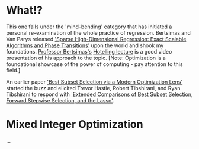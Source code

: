 <!--
.. title: Sparse High-Dimensional Regression
.. slug: sparse-high-dimensional-regression
.. date: 2019-02-11 12:29:47 UTC
.. tags: 
.. category: 
.. link: 
.. description: 
.. type: text
.. has_math: True
-->

# What!?

This one falls under the 'mind-bending' category that has initiated a personal re-examination of the whole practice of regression. Bertsimas and Van Parys released ['Sparse High-Dimensional Regression: Exact Scalable Algorithms and Phase Transitions'](https://arxiv.org/abs/1709.10029) upon the world and shook my foundations. [Professor Bertsimas's](http://www.mit.edu/~dbertsim/) [Hotelling lecture](https://www.youtube.com/watch?v=7w9aRrYgGEs) is a good video presentation of his approach to the topic.
\[Note: Optimization is a foundational showcase of the power of computing - pay attention to this field.\]

An earlier paper ['Best Subset Selection via a Modern Optimization Lens'](https://arxiv.org/abs/1507.03133) started the buzz and elicited Trevor Hastie, Robert Tibshirani, and Ryan Tibshirani to respond with ['Extended Comparisons of Best Subset Selection, Forward Stepwise Selection, and the Lasso'](https://arxiv.org/abs/1707.08692).

# Mixed Integer Optimization

...
